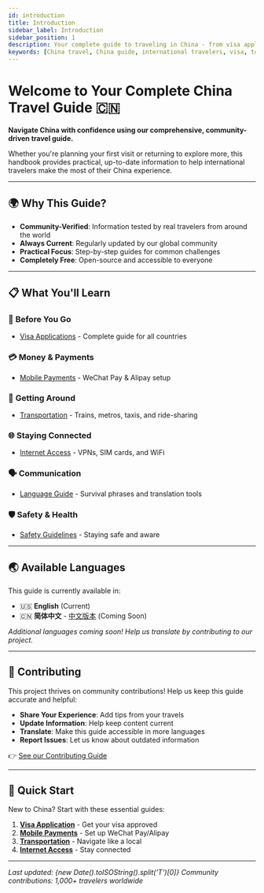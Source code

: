 ```yaml
---
id: introduction
title: Introduction
sidebar_label: Introduction
sidebar_position: 1
description: Your complete guide to traveling in China - from visa applications to cultural insights
keywords: [China travel, China guide, international travelers, visa, tourism]
---
```


# Welcome to Your Complete China Travel Guide 🇨🇳

**Navigate China with confidence using our comprehensive, community-driven travel guide.**

Whether you're planning your first visit or returning to explore more, this handbook provides practical, up-to-date information to help international travelers make the most of their China experience.

---

## 🌍 Why This Guide?

- **Community-Verified**: Information tested by real travelers from around the world
- **Always Current**: Regularly updated by our global community
- **Practical Focus**: Step-by-step guides for common challenges
- **Completely Free**: Open-source and accessible to everyone

---

## 📋 What You'll Learn

### 🛂 **Before You Go**
- [Visa Applications](./visa.mdx) - Complete guide for all countries

### 💳 **Money & Payments**
- [Mobile Payments](./payment.mdx) - WeChat Pay & Alipay setup

### 🚄 **Getting Around**
- [Transportation](./transportation.mdx) - Trains, metros, taxis, and ride-sharing

### 🌐 **Staying Connected**
- [Internet Access](./internet.mdx) - VPNs, SIM cards, and WiFi

### 🗣️ **Communication**
- [Language Guide](./language.mdx) - Survival phrases and translation tools

### 🛡️ **Safety & Health**
- [Safety Guidelines](./safety.mdx) - Staying safe and aware

---

## 🌏 Available Languages

This guide is currently available in:

- 🇺🇸 **English** (Current)
- 🇨🇳 **简体中文** - [中文版本](../zh-CN/introduction) (Coming Soon)

*Additional languages coming soon! Help us translate by contributing to our project.*

---

## 🤝 Contributing

This project thrives on community contributions! Help us keep this guide accurate and helpful:

- **Share Your Experience**: Add tips from your travels
- **Update Information**: Help keep content current
- **Translate**: Make this guide accessible in more languages
- **Report Issues**: Let us know about outdated information

👉 [See our Contributing Guide](https://github.com/KatyTao/China-travel-handbook/blob/main/CONTRIBUTING.md)

---

## 🚀 Quick Start

New to China? Start with these essential guides:

1. **[Visa Application](./visa.mdx)** - Get your visa approved
2. **[Mobile Payments](./payment.mdx)** - Set up WeChat Pay/Alipay
3. **[Transportation](./transportation.mdx)** - Navigate like a local
4. **[Internet Access](./internet.mdx)** - Stay connected

---

*Last updated: {new Date().toISOString().split('T')[0]}*
*Community contributions: 1,000+ travelers worldwide* 